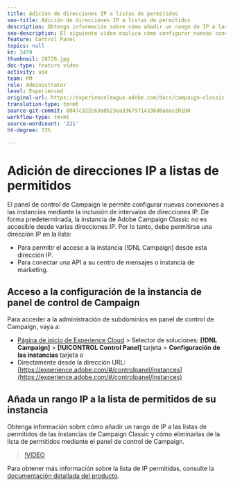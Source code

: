 ```yaml
---
title: Adición de direcciones IP a listas de permitidos
seo-title: Adición de direcciones IP a listas de permitidos
description: Obtenga información sobre cómo añadir un rango de IP a las listas de permitidos de las instancias de Campaign Classic y cómo eliminarlas de la lista de permitidos mediante el panel de control de Campaign.
seo-description: El siguiente vídeo explica cómo configurar nuevas conexiones a las instancias mediante la inclusión de intervalos de direcciones IP.
feature: Control Panel
topics: null
kt: 3479
thumbnail: 28726.jpg
doc-type: feature video
activity: use
team: PM
role: Administrator
level: Experienced
original-url: https://experienceleague.adobe.com/docs/campaign-classic-learn/tutorials/administrating/control-panel-acc/ip-whitelisting.html,https://experienceleague.adobe.com/docs/campaign-classic-learn/tutorials/administrating/control-panel-acc/ip-allow-listing.html
translation-type: tm+mt
source-git-commit: 8847c322c63adb23ea33679714336d0aaac20100
workflow-type: tm+mt
source-wordcount: '221'
ht-degree: 72%

---
```



# Adición de direcciones IP a listas de permitidos

El panel de control de Campaign le permite configurar nuevas conexiones a las instancias mediante la inclusión de intervalos de direcciones IP. De forma predeterminada, la instancia de Adobe Campaign Classic no es accesible desde varias direcciones IP. Por lo tanto, debe permitirse una dirección IP en la lista:

* Para permitir el acceso a la instancia [!DNL Campaign] desde esta dirección IP.
* Para conectar una API a su centro de mensajes o instancia de marketing.

## Acceso a la configuración de la instancia de panel de control de Campaign

Para acceder a la administración de subdominios en panel de control de Campaign, vaya a:

* [Página de inicio de Experience Cloud](https://experience.adobe.com/#/home) > Selector de soluciones: **[!DNL Campaign]** > **[!UICONTROL Control Panel]** tarjeta > **Configuración de las instancias** tarjeta
o
* Directamente desde la dirección URL: [https://experience.adobe.com/#/controlpanel/instances](https://experience.adobe.com/#/controlpanel/instances)

## Añada un rango IP a la lista de permitidos de su instancia

Obtenga información sobre cómo añadir un rango de IP a las listas de permitidos de las instancias de Campaign Classic y cómo eliminarlas de la lista de permitidos mediante el panel de control de Campaign.

>[!VIDEO](https://video.tv.adobe.com/v/28726?quality=12)

Para obtener más información sobre la lista de IP permitidas, consulte la [documentación detallada del producto](https://helpx.adobe.com/es/campaign/kb/control-panel-instance-settings.html).
